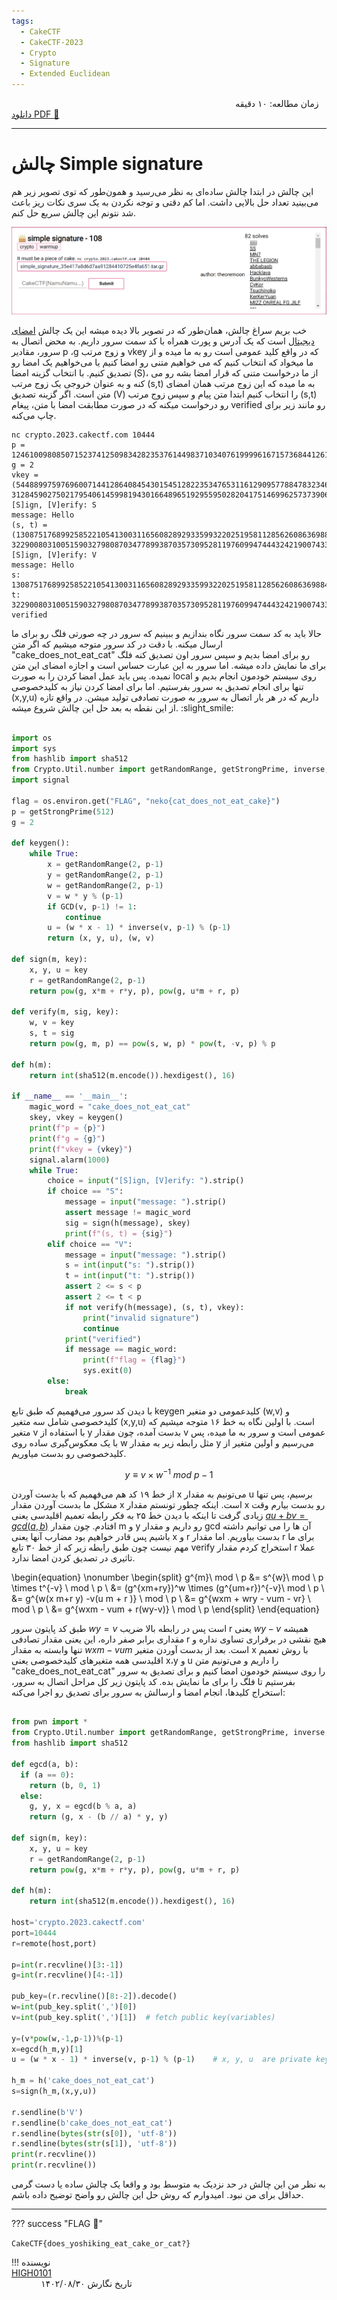 ```yaml
---
tags:
  - CakeCTF
  - CakeCTF-2023
  - Crypto
  - Signature
  - Extended Euclidean
---
```


 
زمان مطالعه: ۱۰ دقیقه $~~~~~~~~~~~~~~~~~~~~~~~~~~~~~~~~~~~~~~~~~~~~~~~~~~~~~~~~~~~~~~~~~~~~~~~~~~~~~~~~~~~~~~~~~~$  <a href="https://tools.pdf24.org/en/webpage-to-pdf" target="_blank">دانلود PDF :closed_book:</a> 

---


# چالش Simple signature
این چالش در ابتدا چالش ساده‌ای به نظر می‌رسید و همون‌طور که توی تصویر زیر هم می‌بینید تعداد حل بالایی داشت. اما کم دقتی و توجه نکردن به یک سری نکات ریز باعث شد نتونم این چالش  سریع حل کنم.  

<center>

![simple-signature.png](./simple-signature.png)

</center>

خب بریم سراغ چالش، همان‌طور که در تصویر بالا دیده میشه این یک چالش [امضای دیجیتال](https://fa.wikipedia.org/wiki/%D8%A7%D9%85%D8%B6%D8%A7%DB%8C_%D8%AF%DB%8C%D8%AC%DB%8C%D8%AA%D8%A7%D9%84#:~:text=%D8%AF%D8%B1%D9%88%D8%A7%D9%82%D8%B9%20%D8%A7%D9%85%D8%B6%D8%A7%DB%8C%20%D8%AF%DB%8C%D8%AC%DB%8C%D8%AA%D8%A7%D9%84%20%DB%8C%DA%A9%20%D9%81%D8%B1%D8%A7%DB%8C%D9%86%D8%AF,%D8%AF%D8%B1%DB%8C%D8%A7%D9%81%D8%AA%20%D9%BE%DB%8C%D8%A7%D9%85%20%D8%A7%D8%B3%D8%AA%D9%81%D8%A7%D8%AF%D9%87%20%D9%85%DB%8C%20%D9%86%D9%85%D8%A7%DB%8C%D9%86%D8%AF.) است که یک آدرس  و پورت همراه با  کد سمت سرور داریم. به محض اتصال به سرور، مقادیر p ،g و زوج مرتب  vkey که در واقع کلید عمومی است رو به ما میده و از ما میخواد که انتخاب کنیم که می خواهیم متنی رو امضا کنیم یا می‌خواهیم یک امضا رو تصدیق کنیم. با انتخاب گزینه امضا (S)، از ما درخواست متنی که قرار امضا بشه رو می کنه و به عنوان خروجی یک زوج مرتب (s,t) به ما میده که این زوج مرتب همان امضای متن است. اگر گزینه تصدیق (V)  را انتخاب کنیم ابتدا متن پیام و سپس زوج مرتب  (s,t)  رو درخواست میکنه که در صورت مطابقت امضا با متن، پیغام verified رو مانند زیر برای چاپ می‌کنه.  

```
nc crypto.2023.cakectf.com 10444
p = 12461009808507152374125098342823537614498371034076199996167157368441261794610538037894190371927225429503534827434519767137513866506265282544292894789347283
g = 2
vkey = (5448899759769600714412864084543015451282235347653116129095778847832346990329692376807722729655674724571428765510035749357005239091437770716002180076321509, 3128459027502179540614599819430166489651929559502820417514699625737390655587377320258316509423668978901229663058253736473439065076432361719276985133909415)
[S]ign, [V]erify: S
message: Hello
(s, t) = (1308751768992585221054130031165608289293359932202519581128562608636988438770667093582175287614159633116263153448959960762986514580832902309161213800131493, 322900803100515903279808703477899387035730952811976099474443242190074336807561942151320888385917232910170637701378305826484578987612226990801594826583715)
[S]ign, [V]erify: V
message: Hello
s: 1308751768992585221054130031165608289293359932202519581128562608636988438770667093582175287614159633116263153448959960762986514580832902309161213800131493
t: 322900803100515903279808703477899387035730952811976099474443242190074336807561942151320888385917232910170637701378305826484578987612226990801594826583715
verified
```

حالا باید به کد سمت سرور نگاه بندازیم و ببینیم که سرور در چه صورتی  فلگ  رو برای ما ارسال  میکنه.  با دقت در کد سرور متوجه میشیم که اگر متن  "cake_does_not_eat_cat" رو برای امضا بدیم و سپس سرور اون تصدیق کنه فلگ برای ما نمایش داده میشه. اما سرور به این عبارت حساس است و اجازه امضای این متن نمیده. پس باید عمل امضا کردن را به صورت local روی سیستم خودمون انجام بدیم و تنها برای انجام تصدیق به سرور بفرستیم. اما برای امضا کردن نیاز به کلیدخصوصی (x,y,u) داریم که در هر بار اتصال به سرور به صورت تصادفی تولید میشن. در واقع تازه از این نقطه به بعد حل این چالش شروع میشه. :slight_smile:   

```python title="server.py" linenums="1" hl_lines="16 25 30" 

import os
import sys
from hashlib import sha512
from Crypto.Util.number import getRandomRange, getStrongPrime, inverse, GCD
import signal

flag = os.environ.get("FLAG", "neko{cat_does_not_eat_cake}")
p = getStrongPrime(512)
g = 2

def keygen():
    while True:
        x = getRandomRange(2, p-1)
        y = getRandomRange(2, p-1)
        w = getRandomRange(2, p-1)
        v = w * y % (p-1)
        if GCD(v, p-1) != 1:
            continue
        u = (w * x - 1) * inverse(v, p-1) % (p-1)
        return (x, y, u), (w, v)

def sign(m, key):
    x, y, u = key
    r = getRandomRange(2, p-1)
    return pow(g, x*m + r*y, p), pow(g, u*m + r, p)

def verify(m, sig, key):
    w, v = key
    s, t = sig
    return pow(g, m, p) == pow(s, w, p) * pow(t, -v, p) % p

def h(m):
    return int(sha512(m.encode()).hexdigest(), 16)

if __name__ == '__main__':
    magic_word = "cake_does_not_eat_cat"
    skey, vkey = keygen()
    print(f"p = {p}")
    print(f"g = {g}")
    print(f"vkey = {vkey}")
    signal.alarm(1000)
    while True:
        choice = input("[S]ign, [V]erify: ").strip()
        if choice == "S":
            message = input("message: ").strip()
            assert message != magic_word
            sig = sign(h(message), skey)
            print(f"(s, t) = {sig}")
        elif choice == "V":
            message = input("message: ").strip()
            s = int(input("s: ").strip())
            t = int(input("t: ").strip())
            assert 2 <= s < p
            assert 2 <= t < p
            if not verify(h(message), (s, t), vkey):
                print("invalid signature")
                continue
            print("verified")
            if message == magic_word:
                print(f"flag = {flag}")
                sys.exit(0)
        else:
            break
```

با دیدن کد سرور می‌فهمیم که طبق تابع keygen کلیدعمومی دو متغیر (w,v) و کلیدخصوصی شامل سه متغیر (x,y,u) است. با اولین نگاه به خط ۱۶ متوجه میشیم که متغیر v با استفاده از y بدست آمده، چون مقدار v عمومی است و سرور به ما میده، پس با یک معکوس‌گیری ساده روی w مثل رابطه زیر به مقدار y می‌رسیم و اولین متغیر از کلیدخصوصی رو بدست  میاوریم.

$$
y\equiv v \times w^{-1} \ mod  \ p-1
$$

از خط ۱۹ کد هم می‌فهمیم که با بدست آوردن x می‌تونیم به مقدار u  برسیم، پس تنها مشکل ما بدست آوردن مقدار x است. اینکه چطور تونستم مقدار x رو بدست بیارم وقت زیادی گرفت تا اینکه با دیدن خط ۲۵ به فکر رابطه تعمیم اقلیدسی یعنی [$a u + b v = gcd(a,b)$](https://web.archive.org/web/20230511143526/http://www-math.ucdenver.edu/~wcherowi/courses/m5410/exeucalg.html) افتادم. چون مقدار m و y رو داریم  و مقدار gcd آن ها را می توانیم داشته باشیم پس قادر خواهیم بود مضارب آنها یعنی x و r بدست بیاوریم. اما مقدار r برای ما مهم نیست چون طبق رابطه زیر که از خط ۳۰ تابع verify استخراج کردم مقدار r عملا تاثیری در تصدیق کردن امضا ندارد.
 
\begin{equation}
  \nonumber
  \begin{split}
    g^{m}\ mod \ p 
                &= s^{w}\ mod \ p \times t^{-v} \ mod \ p \\
                &= (g^{xm+ry})^w \times  (g^{um+r})^{-v}\ mod \ p \\
                &= g^{w(x m+r y) -v(u m + r )} \ mod \ p \\
                &= g^{wxm + wry - vum - vr} \ mod \ p \\
                &= g^{wxm - vum + r(wy-v)} \ mod \ p 
  \end{split}
\end{equation}
 
  طبق کد پایتون سرور $wy=v$ است پس در رابطه بالا ضریب r یعنی $wy-v$ همیشه مقداری برابر صفر داره، این یعنی مقدار تصادفی r هیچ نقشی در برقراری تساوی نداره و تنها وابسته به مقدار $wxm-vum$ است.
  بعد از بدست آوردن متغیر x با روش تعمیم اقلیدسی همه متغیرهای کلیدخصوصی یعنی x،y و u را داریم و می‌تونیم متن "cake_does_not_eat_cat" را  روی سیستم خودمون امضا کنیم و برای تصدیق به سرور بفرستیم تا فلگ را برای ما نمایش بده. کد پایتون زیر کل مراحل اتصال به سرور، استخراج کلیدها، انجام امضا و ارسالش به سرور برای تصدیق رو اجرا می‌کنه:

```python title="solve.py" linenums="1"

from pwn import *
from Crypto.Util.number import getRandomRange, getStrongPrime, inverse, GCD
from hashlib import sha512

def egcd(a, b):
  if (a == 0):
    return (b, 0, 1)
  else:
    g, y, x = egcd(b % a, a)
    return (g, x - (b // a) * y, y)

def sign(m, key):
    x, y, u = key
    r = getRandomRange(2, p-1)
    return pow(g, x*m + r*y, p), pow(g, u*m + r, p)

def h(m):
    return int(sha512(m.encode()).hexdigest(), 16)

host='crypto.2023.cakectf.com'
port=10444
r=remote(host,port) 

p=int(r.recvline()[3:-1])
g=int(r.recvline()[4:-1])

pub_key=(r.recvline()[8:-2]).decode()
w=int(pub_key.split(',')[0])
v=int(pub_key.split(',')[1])  # fetch public key(variables)

y=(v*pow(w,-1,p-1))%(p-1)
x=egcd(h_m,y)[1]
u = (w * x - 1) * inverse(v, p-1) % (p-1)    # x, y, u  are private key(variables)

h_m = h('cake_does_not_eat_cat')
s=sign(h_m,(x,y,u))

r.sendline(b'V')
r.sendline(b'cake_does_not_eat_cat')
r.sendline(bytes(str(s[0]), 'utf-8'))
r.sendline(bytes(str(s[1]), 'utf-8'))
print(r.recvline())
print(r.recvline())
```

به نظر من این چالش در حد نزدیک به متوسط بود و واقعا یک چالش ساده یا دست گرمی حداقل برای من نبود. امیدوارم که  روش حل این چالش رو واضح توضیح داده باشم. 

---
??? success "FLAG :triangular_flag_on_post:"
    <div dir="ltr">`CakeCTF{does_yoshiking_eat_cake_or_cat?}`</div>




!!! نویسنده
    [HIGH0101](https://twitter.com/HIGH01012)$~~~~~~~~~~~~~~~~~~~~~~~~~~~~~~~~~~~~~~~~~~~~~~~~~~~~~~~~~~~~~~~~~~~~~~~~~~~~~~~~~~~~~~~~~~~~~~~~~~~~~~~~~~~~~~~~~~~~~~~~~~~$تاریخ نگارش ۱۴۰۲/۰۸/۳۰